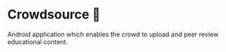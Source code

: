 # Crowdsource 👥

Android application which enables the crowd to upload and peer review educational content.
